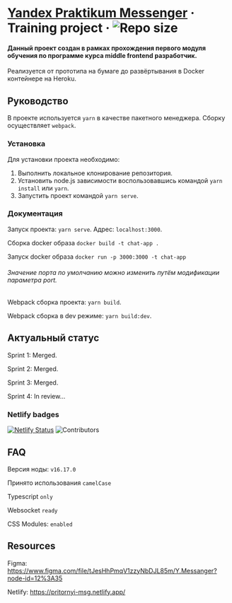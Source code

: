 # [Yandex Praktikum Messenger](https://github.com/OnexDev/middle.messenger.praktikum.yandex) &middot; Training project &middot; ![Repo size](https://img.shields.io/github/repo-size/onexdev/middle.messenger.praktikum.yandex)

#### Данный проект создан в рамках прохождения первого модуля обучения по программе курса middle frontend разработчик.

Реализуется от прототипа на бумаге до развёртывания в Docker контейнере на Heroku.

## Руководство

В проекте используется `yarn` в качестве пакетного менеджера. Сборку осуществляет `webpack`.

### Установка

Для установки проекта необходимо:

1. Выполнить локальное клонирование репозитория.
2. Установить node.js зависимости воспользовавшись командой `yarn install` или `yarn`.
3. Запустить проект командой `yarn serve`.

### Документация

Запуск проекта: `yarn serve`. Адрес: `localhost:3000`.

Сборка docker образа `docker build -t chat-app .`

Запуск docker образа `docker run -p 3000:3000 -t chat-app`


###### Значение порта по умолчанию можно изменить путём модификации параметра port.

Webpack сборка проекта: `yarn build`.

Webpack сборка в dev режиме: `yarn build:dev`.

## Актуальный статус

Sprint 1: Merged.

Sprint 2: Merged.

Sprint 3: Merged.

Sprint 4: In review...

### Netlify badges

[![Netlify Status](https://api.netlify.com/api/v1/badges/840fe653-3cee-4c38-99e6-56f885282e0f/deploy-status)](https://app.netlify.com/sites/pritornyi-msg/deploys)
![Contributors](https://img.shields.io/website?label=netlify&url=https%3A%2F%2Fpritornyi-msg.netlify.app%2F)

## FAQ 
Версия ноды: `v16.17.0`

Принято использования `camelCase`

Typescript `only`

Websocket `ready`

CSS Modules: `enabled`

## Resources

Figma: https://www.figma.com/file/tJesHhPmqV1zzyNbDJL85m/Y.Messanger?node-id=12%3A35

Netlify: https://pritornyi-msg.netlify.app/
